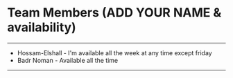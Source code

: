 # Team Members (ADD YOUR NAME & availability)
---
- Hossam-Elshall - I'm available all the week at any time except friday
- Badr Noman - Available all the time
---
